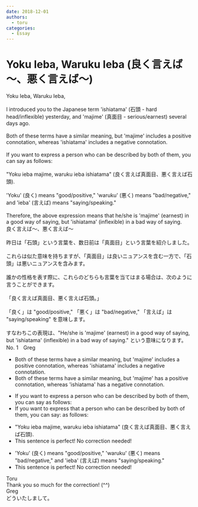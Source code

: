 ```yaml
---
date: 2018-12-01
authors:
  - toru
categories:
  - Essay
---
```


<h1 id="subject_show">Yoku Ieba, Waruku Ieba (良く言えば～、悪く言えば～)</h1>
<div class="date" hidden>Dec 1, 2018 18:48</div>
<div id="post"><div id="body_show_ori">
Yoku Ieba, Waruku Ieba,<br/><br/>I introduced you to the Japanese term 'ishiatama' (石頭 - hard head/inflexible) yesterday, and 'majime' (真面目 - serious/earnest) several days ago.<br/><br/>Both of these terms have a similar meaning, but 'majime' includes a positive connotation, whereas 'ishiatama' includes a negative connotation.<br/><br/>If you want to express a person who can be described by both of them, you can say as follows:<br/><br/>"Yoku ieba majime, waruku ieba ishiatama" (良く言えば真面目、悪く言えば石頭).<br/><br/>'Yoku' (良く) means "good/positive," 'waruku' (悪く) means "bad/negative," and 'ieba' (言えば) means "saying/speaking."<br/><br/>Therefore, the above expression means that he/she is 'majime' (earnest) in a good way of saying, but 'ishiatama' (inflexible) in a bad way of saying.
</div></div>

<!-- more -->

<div id="post_ja"><div id="body_show_mo">
良く言えば～、悪く言えば～<br/><br/>昨日は「石頭」という言葉を、数日前は「真面目」という言葉を紹介しました。<br/><br/>これらは似た意味を持ちますが、「真面目」は良いニュアンスを含む一方で、「石頭」は悪いニュアンスを含みます。<br/><br/>誰かの性格を表す際に、これらのどちらも言葉を当てはまる場合は、次のように言うことができます。<br/><br/>「良く言えば真面目、悪く言えば石頭。」<br/><br/>「良く」は "good/positive," 「悪く」は "bad/negative," 「言えば」は "saying/speaking" を意味します。<br/><br/>すなわちこの表現は、"He/she is 'majime' (earnest) in a good way of saying, but 'ishiatama' (inflexible) in a bad way of saying." という意味になります。
</div></div>
<div id="block"><div class="first_name"> No. 1　<span class="just_name">Greg</span></div><div id="block2">
<ul class="correction_field">
<li class="incorrect">Both of these terms have a similar meaning, but 'majime' includes a positive connotation, whereas 'ishiatama' includes a negative connotation.</li>
<li class="corrected correct">
Both of these terms have a similar meaning, but 'majime' <span class="f_blue">has</span> a positive connotation, whereas 'ishiatama' <span class="f_blue">has</span> a negative connotation.
</li>
</ul>
<ul class="correction_field">
<li class="incorrect">If you want to express a person who can be described by both of them, you can say as follows:</li>
<li class="corrected correct">
If you want to express <span class="f_blue">that</span> a person <span class="sline">who</span> can be described by both of them, you can say: <span class="sline">as follows:</span>
</li>
</ul>
<ul class="correction_field">
<li class="incorrect">"Yoku ieba majime, waruku ieba ishiatama" (良く言えば真面目、悪く言えば石頭).</li>
<li class="corrected perfect">This sentence is perfect! No correction needed!</li>
</ul>
<ul class="correction_field">
<li class="incorrect">'Yoku' (良く) means "good/positive," 'waruku' (悪く) means "bad/negative," and 'ieba' (言えば) means "saying/speaking."</li>
<li class="corrected perfect">This sentence is perfect! No correction needed!</li>
</ul>
</div><div class="name"><span class="just_name">Toru</span><br>
Thank you so much for the correction! (^^)
</div>
<div class="name"><span class="just_name">Greg</span><br>
どういたしまして。
</div>
</div>
